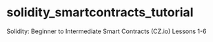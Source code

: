 # solidity_smartcontracts_tutorial

Solidity: Beginner to Intermediate Smart Contracts (CZ.io)
Lessons 1-6
